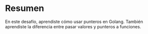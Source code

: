# Resumen

En este desafío, aprendiste cómo usar punteros en Golang. También aprendiste la diferencia entre pasar valores y punteros a funciones.

